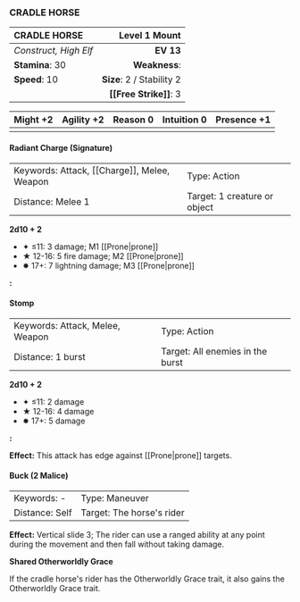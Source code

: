 ### CRADLE HORSE

| CRADLE HORSE          |         **Level 1 Mount** |
| :-------------------- | ------------------------: |
| *Construct, High Elf* |                 **EV 13** |
| **Stamina**: 30       |             **Weakness**: |
| **Speed**: 10         | **Size**: 2 / Stability 2 |
|                       |    **[[Free Strike]]**: 3 |

| **Might** +2 | **Agility** +2 | **Reason** 0 | **Intuition** 0 | **Presence** +1 |
| ------------ | -------------- | ------------ | --------------- | --------------- |
|              |                |              |                 |                 |

#### Radiant Charge (Signature)

|                                             |                              |
| :------------------------------------------ | :--------------------------- |
| Keywords: Attack, [[Charge]], Melee, Weapon | Type: Action                 |
| Distance: Melee 1                           | Target: 1 creature or object |

**2d10 + 2**

- ✦ ≤11: 3 damage; M1 [[Prone|prone]]
- ★ 12-16: 5 fire damage; M2 [[Prone|prone]]
- ✸ 17+: 7 lightning damage; M3 [[Prone|prone]]

**:**

#### Stomp

|                                 |                                  |
| :------------------------------ | :------------------------------- |
| Keywords: Attack, Melee, Weapon | Type: Action                     |
| Distance: 1 burst               | Target: All enemies in the burst |

**2d10 + 2**

- ✦ ≤11: 2 damage
- ★ 12-16: 4 damage
- ✸ 17+: 5 damage

**:**

**Effect:** This attack has edge against [[Prone|prone]] targets.

#### Buck (2 Malice)

|                |                           |
| :------------- | :------------------------ |
| Keywords: -    | Type: Maneuver            |
| Distance: Self | Target: The horse's rider |

**Effect:** Vertical slide 3; The rider can use a ranged ability at any point during the movement and then fall without taking damage.

**Shared Otherworldly Grace**

If the cradle horse's rider has the Otherworldly Grace trait, it also gains the Otherworldly Grace trait.
